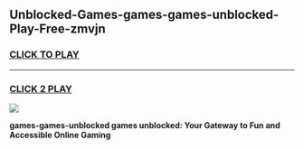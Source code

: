 
## Unblocked-Games-games-games-unblocked-Play-Free-zmvjn
<h3>
<a href="https://premium76.site?title=games-games-unblocked&ref=21A">CLICK TO PLAY</a></h3>
<hr>

<h3>
<a href="https://premium76.site?title=games-games-unblocked&ref=21A">CLICK 2 PLAY</a>
  
</h3>

<a href="https://premium76.site?title=games-games-unblocked&ref=21A"><img src="https://clearcache.store/games.png"></a>


**games-games-unblocked games unblocked: Your Gateway to Fun and Accessible Online Gaming**
